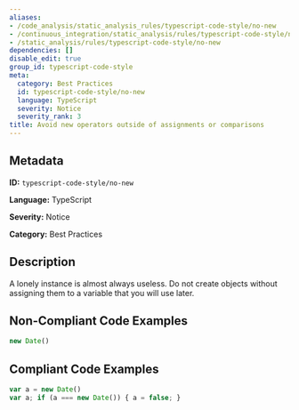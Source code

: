 ```yaml
---
aliases:
- /code_analysis/static_analysis_rules/typescript-code-style/no-new
- /continuous_integration/static_analysis/rules/typescript-code-style/no-new
- /static_analysis/rules/typescript-code-style/no-new
dependencies: []
disable_edit: true
group_id: typescript-code-style
meta:
  category: Best Practices
  id: typescript-code-style/no-new
  language: TypeScript
  severity: Notice
  severity_rank: 3
title: Avoid new operators outside of assignments or comparisons
---
```

<!--  SOURCED FROM https://github.com/DataDog/datadog-static-analyzer-rule-docs -->


## Metadata
**ID:** `typescript-code-style/no-new`

**Language:** TypeScript

**Severity:** Notice

**Category:** Best Practices

## Description
A lonely instance is almost always useless. Do not create objects without assigning them to a variable that you will use later.

## Non-Compliant Code Examples
```typescript
new Date()
```

## Compliant Code Examples
```typescript
var a = new Date()
var a; if (a === new Date()) { a = false; }
```
